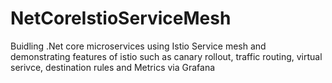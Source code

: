 # NetCoreIstioServiceMesh
Buidling .Net core microservices using Istio Service mesh and demonstrating features of istio such as canary rollout, traffic routing, virtual serivce, destination rules and Metrics via Grafana
